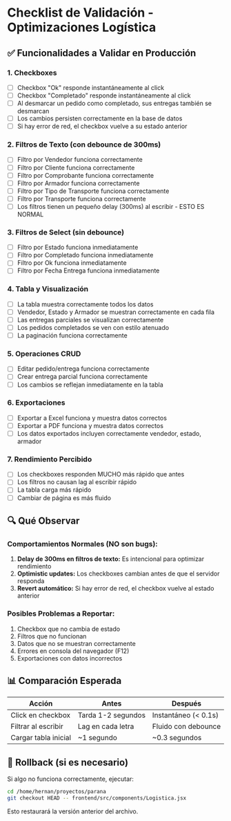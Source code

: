# Checklist de Validación - Optimizaciones Logística

## ✅ Funcionalidades a Validar en Producción

### 1. Checkboxes
- [ ] Checkbox "Ok" responde instantáneamente al click
- [ ] Checkbox "Completado" responde instantáneamente al click
- [ ] Al desmarcar un pedido como completado, sus entregas también se desmarcan
- [ ] Los cambios persisten correctamente en la base de datos
- [ ] Si hay error de red, el checkbox vuelve a su estado anterior

### 2. Filtros de Texto (con debounce de 300ms)
- [ ] Filtro por Vendedor funciona correctamente
- [ ] Filtro por Cliente funciona correctamente
- [ ] Filtro por Comprobante funciona correctamente
- [ ] Filtro por Armador funciona correctamente
- [ ] Filtro por Tipo de Transporte funciona correctamente
- [ ] Filtro por Transporte funciona correctamente
- [ ] Los filtros tienen un pequeño delay (300ms) al escribir - ESTO ES NORMAL

### 3. Filtros de Select (sin debounce)
- [ ] Filtro por Estado funciona inmediatamente
- [ ] Filtro por Completado funciona inmediatamente
- [ ] Filtro por Ok funciona inmediatamente
- [ ] Filtro por Fecha Entrega funciona inmediatamente

### 4. Tabla y Visualización
- [ ] La tabla muestra correctamente todos los datos
- [ ] Vendedor, Estado y Armador se muestran correctamente en cada fila
- [ ] Las entregas parciales se visualizan correctamente
- [ ] Los pedidos completados se ven con estilo atenuado
- [ ] La paginación funciona correctamente

### 5. Operaciones CRUD
- [ ] Editar pedido/entrega funciona correctamente
- [ ] Crear entrega parcial funciona correctamente
- [ ] Los cambios se reflejan inmediatamente en la tabla

### 6. Exportaciones
- [ ] Exportar a Excel funciona y muestra datos correctos
- [ ] Exportar a PDF funciona y muestra datos correctos
- [ ] Los datos exportados incluyen correctamente vendedor, estado, armador

### 7. Rendimiento Percibido
- [ ] Los checkboxes responden MUCHO más rápido que antes
- [ ] Los filtros no causan lag al escribir rápido
- [ ] La tabla carga más rápido
- [ ] Cambiar de página es más fluido

## 🔍 Qué Observar

### Comportamientos Normales (NO son bugs):
1. **Delay de 300ms en filtros de texto:** Es intencional para optimizar rendimiento
2. **Optimistic updates:** Los checkboxes cambian antes de que el servidor responda
3. **Revert automático:** Si hay error de red, el checkbox vuelve al estado anterior

### Posibles Problemas a Reportar:
1. Checkbox que no cambia de estado
2. Filtros que no funcionan
3. Datos que no se muestran correctamente
4. Errores en consola del navegador (F12)
5. Exportaciones con datos incorrectos

## 📊 Comparación Esperada

| Acción | Antes | Después |
|--------|-------|---------|
| Click en checkbox | Tarda 1-2 segundos | Instantáneo (< 0.1s) |
| Filtrar al escribir | Lag en cada letra | Fluido con debounce |
| Cargar tabla inicial | ~1 segundo | ~0.3 segundos |

## 🚀 Rollback (si es necesario)

Si algo no funciona correctamente, ejecutar:
```bash
cd /home/hernan/proyectos/parana
git checkout HEAD -- frontend/src/components/Logistica.jsx
```

Esto restaurará la versión anterior del archivo.
